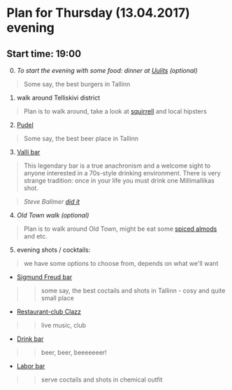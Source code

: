 # Plan for Thursday (13.04.2017) evening
## Start time: 19:00
0. _To start the evening with some food: dinner at [Uulits](https://www.uulits.ee/) (optional)_
> Some say, the best burgers in Tallinn
1. walk around Telliskivi district
> Plan is to walk around, take a look at [squirrell](https://s-media-cache-ak0.pinimg.com/564x/8d/a3/ef/8da3efe2ad4ac1c635378784a57fcee7.jpg) and local hipsters
2. [Pudel](https://www.pudel.ee/)
> Some say, the best beer place in Tallinn 
3. [Valli bar](https://www.visitestonia.com/en/bar-valli)
> This legendary bar is a true anachronism and a welcome sight to anyone interested in a 70s-style drinking environment.
> There is very strange tradition: once in your life you must drink one Millimallikas shot. 

> _Steve Ballmer [did it](https://www.microsoft.com/global/en-us/news/publishingimages/Steve_Ballmer_Drops_by_Estonia_to_Visit_Skype_Employees_Page.jpg)_
4. _Old Town walk (optional)_
> Plan is to walk around Old Town, might be eat some [spiced almods](http://www.spottedbylocals.com/tallinn/olde-hansa-spiced-almonds) and etc.
5. evening shots / cocktails:
> we have some options to choose from, depends on what we'll want
* [Sigmund Freud bar](https://www.facebook.com/SigmundFreudBar/)
>> some say, the best coctails and shots in Tallinn - cosy and quite small place
* [Restaurant-club Clazz](http://www.clazz.ee/)
>> live music, club 
* [Drink bar](https://www.visittallinn.ee/eng/visitor/eat-drink/bars-pubs/pid-176830/drink-bar-and-grill)
>> beer, beer, beeeeeeer!
* [Labor bar](https://www.facebook.com/LaborBaar/)
>> serve coctails and shots in chemical outfit
